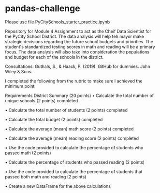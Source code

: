 # pandas-challenge

Please use file PyCitySchools_starter_practice.ipynb

Repository for Module 4
Assignment to act as the Cheif Data Scientist for the PyCity School District. 
The data analysis will help teh mayor make strategic decisions regarding the future school budgets and priorities.
The student's standardized testing scores in math and reading will be a primary focus.
The data analysis will also take into consideration the populations and budget for each of the schools in the district.





Consultations:
  Guthals, S., &#38; Haack, P. (2019). GitHub for dummies. John Wiley &#38; Sons.

I completed the following from the rubric to make sure I achieved the minimum point

Requirements
District Summary (20 points)
•	Calculate the total number of unique schools (2 points) completed
 
•	Calculate the total number of students (2 points) completed
 
•	Calculate the total budget (2 points) completed
 
•	Calculate the average (mean) math score (2 points) completed
 
•	Calculate the average (mean) reading score (2 points) completed
 
•	Use the code provided to calculate the percentage of students who passed math (2 points)
 
•	Calculate the percentage of students who passed reading (2 points)
 
•	Use the code provided to calculate the percentage of students that passed both math and reading (2 points)
 
•	Create a new DataFrame for the above calculations 
